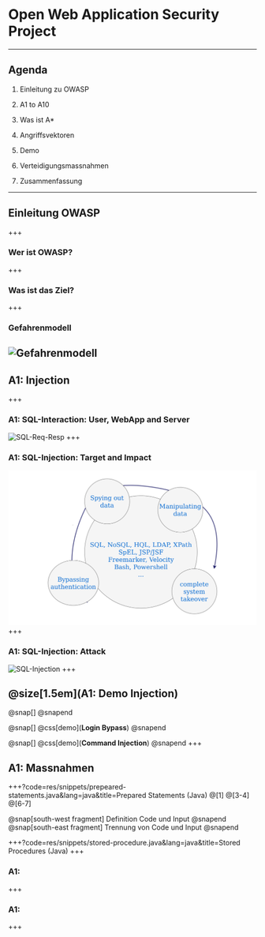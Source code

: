 # Open Web Application Security Project
---
## Agenda
1. Einleitung zu OWASP

2. A1 to A10
  1. Was ist A*
  2. Angriffsvektoren
  3. Demo
  4. Verteidigungsmassnahmen

3. Zusammenfassung
---



## Einleitung OWASP
+++

### Wer ist OWASP?
+++

### Was ist das Ziel?
+++

### Gefahrenmodell
![Gefahrenmodell](/res/PNGs/OWASP_Gefahrenmodell.png)
---



## A1: Injection
+++

### A1: SQL-Interaction: User, WebApp and Server
![SQL-Req-Resp](/res/PNGs/SQL_Req-Resp.png)
+++

### A1: SQL-Injection: Target and Impact
![SQL-Trarget_and_Impact](/res/PNGs/SQL_targets_and_impact_low.png)
+++

### A1: SQL-Injection: Attack
![SQL-Injection](/res/PNGs/SQL_Injection.png)
+++

## @size[1.5em](A1: Demo Injection)
@snap[]
@snapend

@snap[]
@css[demo](**Login Bypass**)
@snapend

@snap[]
@css[demo](**Command Injection**)
@snapend
+++

## A1: Massnahmen

+++?code=res/snippets/prepeared-statements.java&lang=java&title=Prepared Statements (Java)
@[1]
@[3-4]
@[6-7]

@snap[south-west fragment]
Definition Code und Input
@snapend
@snap[south-east fragment]
Trennung von Code und Input
@snapend

+++?code=res/snippets/stored-procedure.java&lang=java&title=Stored Procedures (Java)
+++

### A1: 
+++

### A1: 
+++